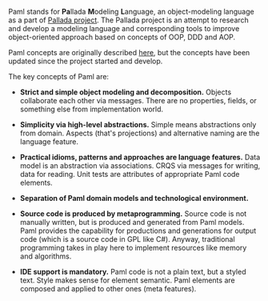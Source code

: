 Paml stands for **Pa**llada **M**odeling **L**anguage, an object-modeling language as a part of [Pallada project](http://pallada-project.com). The Pallada project is an attempt to research and develop a modeling language and corresponding tools to improve object-oriented approach based on concepts of OOP, DDD and AOP.

Paml concepts are originally described [here](http://pallada-project.com/2015/11/08/paml-concepts), but the concepts have been updated since the project started and develop.

The key concepts of Paml are:

* **Strict and simple object modeling and decomposition.** Objects collaborate each other via messages. There are no properties, fields, or something else from implementation world.

* **Simplicity via high-level abstractions.** Simple means abstractions only from domain. Aspects (that's projections) and alternative naming are the language feature. 

* **Practical idioms, patterns and approaches are language features.** Data model is an abstraction via associations. CRQS via messages for writing, data for reading. Unit tests are attributes of appropriate Paml code elements. 

* **Separation of Paml domain models and technological environment.**

* **Source code is produced by metaprogramming.** Source code is not manually written, but is produced and generated from Paml models. Paml provides the capability for productions and generations for output code (which is a source code in GPL like C#). Anyway, traditional programming takes in play here to implement resources like memory and algorithms. 

* **IDE support is mandatory.** Paml code is not a plain text, but a styled text. Style makes sense for element semantic. Paml elements are composed and applied to other ones (meta features). 
